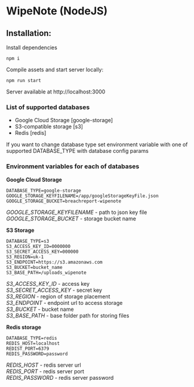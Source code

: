 # WipeNote (NodeJS)
## Installation:
Install dependencies
```
npm i
```

Compile assets and start server locally:
```
npm run start
```
Server available at http://localhost:3000

### List of supported databases
* Google Cloud Storage [google-storage]
* S3-compatible storage [s3]
* Redis [redis]

If you want to change database type set environment variable with one of supported DATABASE_TYPE with database config params 

### Environment variables for each of databases
**Google Cloud Storage**
```
DATABASE_TYPE=google-storage
GOOGLE_STORAGE_KEYFILENAME=/app/googleStorageKeyFile.json
GOOGLE_STORAGE_BUCKET=breachreport-wipenote
```
*GOOGLE_STORAGE_KEYFILENAME* - path to json key file<br/>
*GOOGLE_STORAGE_BUCKET* - storage bucket name<br/>

**S3 Storage**
```
DATABASE_TYPE=s3
S3_ACCESS_KEY_ID=0000000
S3_SECRET_ACCESS_KEY=000000
S3_REGION=uk-1
S3_ENDPOINT=https://s3.amazonaws.com
S3_BUCKET=bucket_name
S3_BASE_PATH=/uploads_wipenote
```
*S3_ACCESS_KEY_ID* - access key<br/>
*S3_SECRET_ACCESS_KEY* - secret key<br/>
*S3_REGION* - region of storage placement<br/>
*S3_ENDPOINT* - endpoint url to access storage<br/>
*S3_BUCKET* - bucket name<br/>
*S3_BASE_PATH* - base folder path for storing files<br/>

**Redis storage**
```
DATABASE_TYPE=redis
REDIS_HOST=localhost
REDIST_PORT=6379
REDIS_PASSWORD=password
```
*REDIS_HOST* - redis server url<br/>
*REDIS_PORT* - redis server port<br/>
*REDIS_PASSWORD* - redis server password
